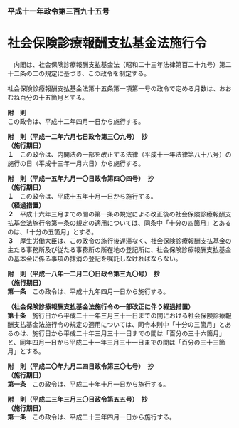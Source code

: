 ### 平成十一年政令第三百九十五号  
# 社会保険診療報酬支払基金法施行令  
　内閣は、社会保険診療報酬支払基金法（昭和二十三年法律第百二十九号）第二十二条の二の規定に基づき、この政令を制定する。  
  
社会保険診療報酬支払基金法第十五条第一項第一号の政令で定める月数は、おおむね百分の十五箇月とする。  
  
**附　則**  
この政令は、平成十二年四月一日から施行する。  
  
**附　則（平成一二年六月七日政令第三〇九号）　抄**  
**（施行期日）**  
**１**　この政令は、内閣法の一部を改正する法律（平成十一年法律第八十八号）の施行の日（平成十三年一月六日）から施行する。  
  
**附　則（平成一五年九月一〇日政令第四〇四号）　抄**  
**（施行期日）**  
**１**　この政令は、平成十五年十月一日から施行する。  
**（経過措置）**  
**２**　平成十六年三月までの間の第一条の規定による改正後の社会保険診療報酬支払基金法施行令第一条の規定の適用については、同条中「十分の四箇月」とあるのは、「十分の五箇月」とする。  
**３**　厚生労働大臣は、この政令の施行後遅滞なく、社会保険診療報酬支払基金の主たる事務所及び従たる事務所の所在地の登記所に、社会保険診療報酬支払基金の基本金に係る事項の抹消の登記を嘱託しなければならない。  
  
**附　則（平成一八年一二月二〇日政令第三九〇号）　抄**  
**（施行期日）**  
**第一条**　この政令は、平成十九年四月一日から施行する。  
  
**（社会保険診療報酬支払基金法施行令の一部改正に伴う経過措置）**  
**第十条**　施行日から平成二十一年三月三十一日までの間における社会保険診療報酬支払基金法施行令の規定の適用については、同令本則中「十分の三箇月」とあるのは、施行日から平成二十年三月三十一日までの間は「百分の三十六箇月」と、同年四月一日から平成二十一年三月三十一日までの間は「百分の三十三箇月」とする。  
  
**附　則（平成二〇年九月二四日政令第三〇七号）　抄**  
**（施行期日）**  
**第一条**　この政令は、平成二十年十月一日から施行する。  
  
**附　則（平成二三年三月三〇日政令第五五号）　抄**  
**（施行期日）**  
**第一条**　この政令は、平成二十三年四月一日から施行する。  
  
